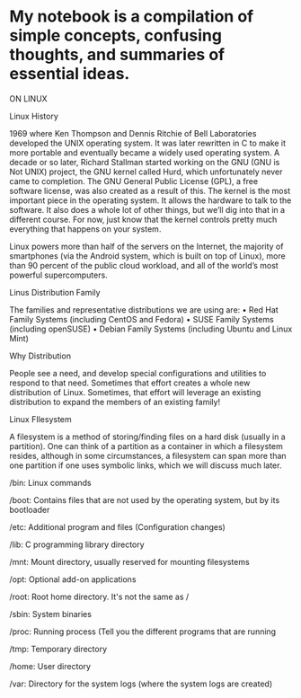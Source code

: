 # My notebook is a compilation of simple concepts, confusing thoughts, and summaries of essential ideas.  

ON LINUX

Linux History

1969 where Ken Thompson and Dennis Ritchie of Bell Laboratories developed the UNIX operating system. It was later rewritten in C to make it more portable and eventually became a widely used operating system. 
A decade or so later, Richard Stallman started working on the GNU (GNU is Not UNIX) project, the GNU kernel called Hurd, which unfortunately never came to completion. The GNU General Public License (GPL), a free software license, was also created as a result of this.
The kernel is the most important piece in the operating system. It allows the hardware to talk to the software. It also does a whole lot of other things, but we’ll dig into that in a different course. For now, just know that the kernel controls pretty much everything that happens on your system.


Linux powers more than half of the servers on the Internet, the majority of smartphones (via the Android system, which is built on top of Linux), more than 90 percent of the public cloud workload, and all of the world’s most powerful supercomputers.

Linus Distribution Family

The families and representative distributions we are using are: 
• Red Hat Family Systems (including CentOS and Fedora)
• SUSE Family Systems (including openSUSE)
• Debian Family Systems (including Ubuntu and Linux Mint)

Why Distribution

People see a need, and develop special configurations and utilities to respond to that need. Sometimes that effort creates a whole new distribution of Linux. Sometimes, that effort will leverage an existing distribution to expand the members of an existing family!

Linux FIlesystem

A filesystem is a method of storing/finding files on a hard disk (usually in a partition). 
One can think of a partition as a container in which a filesystem resides, although in some circumstances, a filesystem can span more than one partition if one uses symbolic links, which we will discuss much later.

/bin: Linux commands

/boot: Contains files that are not used by the operating system, but by its bootloader

/etc: Additional program and files (Configuration changes)

/lib: C programming library directory

/mnt: Mount directory, usually reserved for mounting filesystems

/opt: Optional add-on applications

/root: Root home directory. It's not the same as /

/sbin: System binaries

/proc: Running process (Tell you the different programs that are running

/tmp: Temporary directory

/home: User directory

/var: Directory for the system logs (where the system logs are created)


